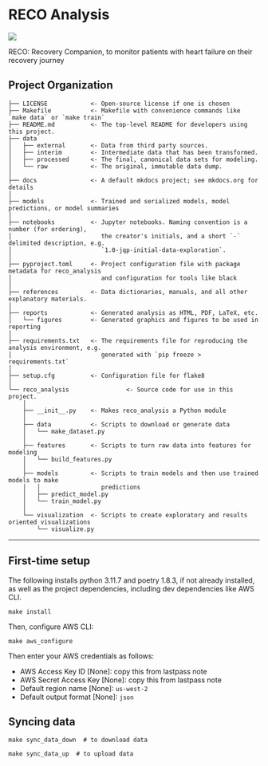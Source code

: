 # RECO Analysis

<a target="_blank" href="https://cookiecutter-data-science.drivendata.org/">
    <img src="https://img.shields.io/badge/CCDS-Project%20template-328F97?logo=cookiecutter" />
</a>

RECO: Recovery Companion, to monitor patients with heart failure on their recovery journey

## Project Organization

```
├── LICENSE            <- Open-source license if one is chosen
├── Makefile           <- Makefile with convenience commands like `make data` or `make train`
├── README.md          <- The top-level README for developers using this project.
├── data
│   ├── external       <- Data from third party sources.
│   ├── interim        <- Intermediate data that has been transformed.
│   ├── processed      <- The final, canonical data sets for modeling.
│   └── raw            <- The original, immutable data dump.
│
├── docs               <- A default mkdocs project; see mkdocs.org for details
│
├── models             <- Trained and serialized models, model predictions, or model summaries
│
├── notebooks          <- Jupyter notebooks. Naming convention is a number (for ordering),
│                         the creator's initials, and a short `-` delimited description, e.g.
│                         `1.0-jqp-initial-data-exploration`.
│
├── pyproject.toml     <- Project configuration file with package metadata for reco_analysis
│                         and configuration for tools like black
│
├── references         <- Data dictionaries, manuals, and all other explanatory materials.
│
├── reports            <- Generated analysis as HTML, PDF, LaTeX, etc.
│   └── figures        <- Generated graphics and figures to be used in reporting
│
├── requirements.txt   <- The requirements file for reproducing the analysis environment, e.g.
│                         generated with `pip freeze > requirements.txt`
│
├── setup.cfg          <- Configuration file for flake8
│
└── reco_analysis                <- Source code for use in this project.
    │
    ├── __init__.py    <- Makes reco_analysis a Python module
    │
    ├── data           <- Scripts to download or generate data
    │   └── make_dataset.py
    │
    ├── features       <- Scripts to turn raw data into features for modeling
    │   └── build_features.py
    │
    ├── models         <- Scripts to train models and then use trained models to make
    │   │                 predictions
    │   ├── predict_model.py
    │   └── train_model.py
    │
    └── visualization  <- Scripts to create exploratory and results oriented visualizations
        └── visualize.py
```

--------

## First-time setup

The following installs python 3.11.7 and poetry 1.8.3, if not already installed, as well as the project dependencies, including dev dependencies like AWS CLI.

```{bash}
make install
```

Then, configure AWS CLI:

```{bash}
make aws_configure
```

Then enter your AWS credentials as follows:

- AWS Access Key ID [None]: copy this from lastpass note
- AWS Secret Access Key [None]: copy this from lastpass note
- Default region name [None]: `us-west-2`
- Default output format [None]: `json`

## Syncing data

```{bash}
make sync_data_down  # to download data
```

```{bash}
make sync_data_up  # to upload data
```
